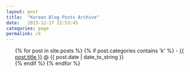 ```yaml
---
layout: post
title:  "Korean Blog Posts Archive"
date:   2013-12-17 22:53:45
categories: page
permalink: /k
---
```


  <ul class="posts">
    {% for post in site.posts %}
     {% if post.categories contains 'k' %}
      - <a href="{{ post.url }}">{{ post.title }}</a><span> &#64; {{ post.date | date_to_string }}</span><br />
     {% endif %}
    {% endfor %}
  </ul>
